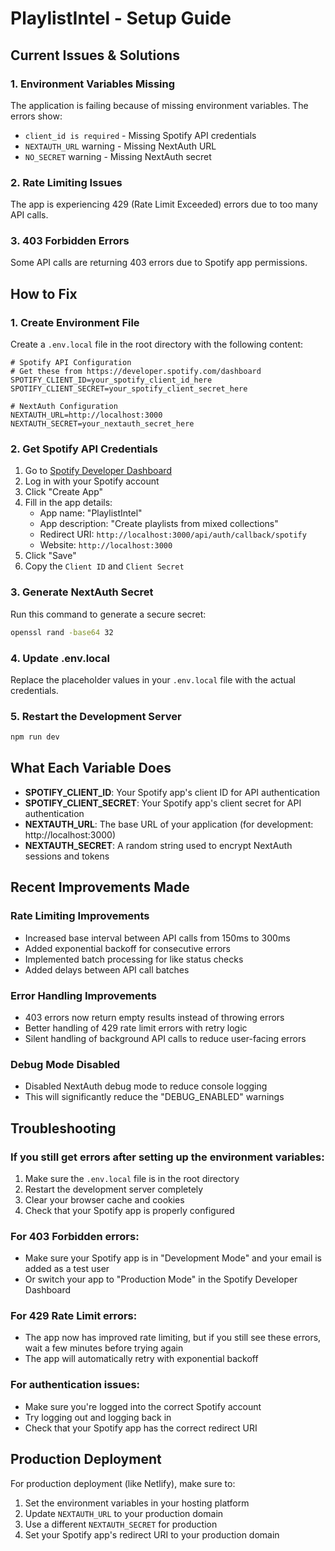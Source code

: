 # PlaylistIntel - Setup Guide

## Current Issues & Solutions

### 1. Environment Variables Missing
The application is failing because of missing environment variables. The errors show:
- `client_id is required` - Missing Spotify API credentials
- `NEXTAUTH_URL` warning - Missing NextAuth URL
- `NO_SECRET` warning - Missing NextAuth secret

### 2. Rate Limiting Issues
The app is experiencing 429 (Rate Limit Exceeded) errors due to too many API calls.

### 3. 403 Forbidden Errors
Some API calls are returning 403 errors due to Spotify app permissions.

## How to Fix

### 1. Create Environment File
Create a `.env.local` file in the root directory with the following content:

```env
# Spotify API Configuration
# Get these from https://developer.spotify.com/dashboard
SPOTIFY_CLIENT_ID=your_spotify_client_id_here
SPOTIFY_CLIENT_SECRET=your_spotify_client_secret_here

# NextAuth Configuration
NEXTAUTH_URL=http://localhost:3000
NEXTAUTH_SECRET=your_nextauth_secret_here
```

### 2. Get Spotify API Credentials

1. Go to [Spotify Developer Dashboard](https://developer.spotify.com/dashboard)
2. Log in with your Spotify account
3. Click "Create App"
4. Fill in the app details:
   - App name: "PlaylistIntel"
   - App description: "Create playlists from mixed collections"
   - Redirect URI: `http://localhost:3000/api/auth/callback/spotify`
   - Website: `http://localhost:3000`
5. Click "Save"
6. Copy the `Client ID` and `Client Secret`

### 3. Generate NextAuth Secret
Run this command to generate a secure secret:
```bash
openssl rand -base64 32
```

### 4. Update .env.local
Replace the placeholder values in your `.env.local` file with the actual credentials.

### 5. Restart the Development Server
```bash
npm run dev
```

## What Each Variable Does

- **SPOTIFY_CLIENT_ID**: Your Spotify app's client ID for API authentication
- **SPOTIFY_CLIENT_SECRET**: Your Spotify app's client secret for API authentication  
- **NEXTAUTH_URL**: The base URL of your application (for development: http://localhost:3000)
- **NEXTAUTH_SECRET**: A random string used to encrypt NextAuth sessions and tokens

## Recent Improvements Made

### Rate Limiting Improvements
- Increased base interval between API calls from 150ms to 300ms
- Added exponential backoff for consecutive errors
- Implemented batch processing for like status checks
- Added delays between API call batches

### Error Handling Improvements
- 403 errors now return empty results instead of throwing errors
- Better handling of 429 rate limit errors with retry logic
- Silent handling of background API calls to reduce user-facing errors

### Debug Mode Disabled
- Disabled NextAuth debug mode to reduce console logging
- This will significantly reduce the "DEBUG_ENABLED" warnings

## Troubleshooting

### If you still get errors after setting up the environment variables:

1. Make sure the `.env.local` file is in the root directory
2. Restart the development server completely
3. Clear your browser cache and cookies
4. Check that your Spotify app is properly configured

### For 403 Forbidden errors:
- Make sure your Spotify app is in "Development Mode" and your email is added as a test user
- Or switch your app to "Production Mode" in the Spotify Developer Dashboard

### For 429 Rate Limit errors:
- The app now has improved rate limiting, but if you still see these errors, wait a few minutes before trying again
- The app will automatically retry with exponential backoff

### For authentication issues:
- Make sure you're logged into the correct Spotify account
- Try logging out and logging back in
- Check that your Spotify app has the correct redirect URI

## Production Deployment

For production deployment (like Netlify), make sure to:
1. Set the environment variables in your hosting platform
2. Update `NEXTAUTH_URL` to your production domain
3. Use a different `NEXTAUTH_SECRET` for production
4. Set your Spotify app's redirect URI to your production domain 